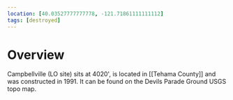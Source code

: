 ```yaml
---
location: [40.03527777777778, -121.71861111111112]
tags: [destroyed]
---
```


# Overview

Campbellville (LO site) sits at 4020', is located in [[Tehama County]] and was constructed in 1991. It can be found on the Devils Parade Ground USGS topo map.

